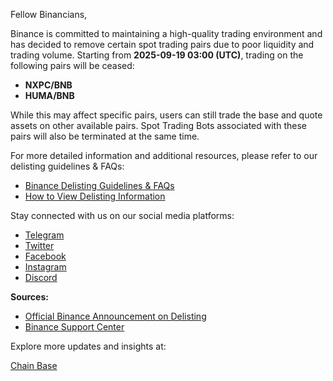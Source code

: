 Fellow Binancians,

Binance is committed to maintaining a high-quality trading environment and has decided to remove certain spot trading pairs due to poor liquidity and trading volume. Starting from **2025-09-19 03:00 (UTC)**, trading on the following pairs will be ceased:

- **NXPC/BNB**
- **HUMA/BNB**

While this may affect specific pairs, users can still trade the base and quote assets on other available pairs. Spot Trading Bots associated with these pairs will also be terminated at the same time.

For more detailed information and additional resources, please refer to our delisting guidelines & FAQs:

- [Binance Delisting Guidelines & FAQs](https://www.binance.com/en/support/faq/e5a9718ccb794acda1c48db5c71753e4)
- [How to View Delisting Information](https://www.binance.com/en/support/faq/how-to-view-delisting-information-for-spot-and-margin-tokens-trading-pairs-on-binance-2068a768949b4ccab0cd7ac962465ddd)

Stay connected with us on our social media platforms:

- [Telegram](https://t.me/binance_announcements)
- [Twitter](https://twitter.com/binance)
- [Facebook](https://www.facebook.com/binance)
- [Instagram](https://www.instagram.com/binance)
- [Discord](https://discord.gg/binanceofficial)

**Sources:**
- [Official Binance Announcement on Delisting](https://www.binance.com/en/support/announcement/detail/fb348cd146834cc8ab3ccc8ecbc3bdf4)
- [Binance Support Center](https://www.binance.com/en/support)

Explore more updates and insights at:

[Chain Base](https://chain-base.xyz/notice-of-removal-of-spot-trading-pairs-2025-09-19)
